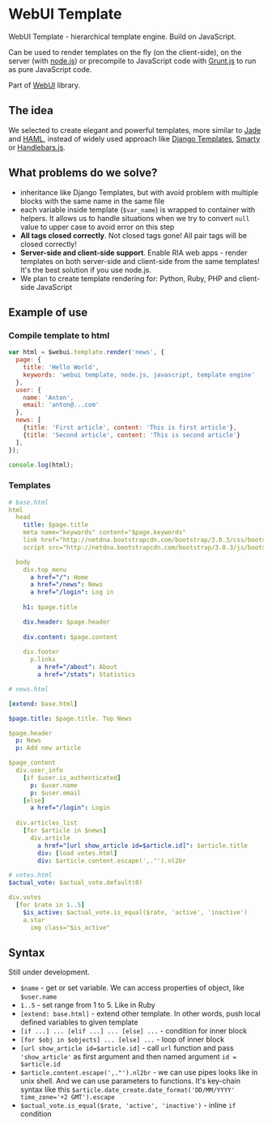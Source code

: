 WebUI Template
========

WebUI Template - hierarchical template engine. Build on JavaScript.

Can be used to render templates on the fly (on the client-side), on the server (with [node.js](http://nodejs.org)) or precompile to JavaScript code with [Grunt.js](http://gruntjs.com) to run as pure JavaScript code.

Part of [WebUI](https://github.com/webui) library.


The idea
-------

We selected to create elegant and powerful templates, more similar to [Jade](http://jade-lang.com) and [HAML](http://haml.info), instead of widely used approach like [Django Templates](https://docs.djangoproject.com/en/dev/topics/templates/), [Smarty](http://www.smarty.net) or [Handlebars.js](http://handlebarsjs.com).


What problems do we solve?
-------

 - inheritance like Django Templates, but with avoid problem with multiple blocks with the same name in the same file
 - each variable inside template (`$var_name`) is wrapped to container with helpers. It allows us to handle situations when we try to convert `null` value to upper case to avoid error on this step
 - **All tags closed correctly**. Not closed tags gone! All pair tags will be closed correctly!
 - **Server-side and client-side support**. Enable RIA web apps - render templates on both server-side and client-side from the same templates! It's the best solution if you use node.js.
 - We plan to create template rendering for: Python, Ruby, PHP and client-side JavaScript


Example of use
-------

### Compile template to html

```javascript
var html = $webui.template.render('news', {
  page: {
    title: 'Hello World',
    keywords: 'webui template, node.js, javascript, template engine'
  },
  user: {
    name: 'Anton',
    email: 'anton@...com'
  },
  news: [
    {title: 'First article', content: 'This is first article'},
    {title: 'Second article', content: 'This is second article'}
  ],
});

console.log(html);
```

### Templates

```yaml
# base.html
html
  head
    title: $page.title
    meta name="keywords" content="$page.keywords"
    link href="http://netdna.bootstrapcdn.com/bootstrap/3.0.3/css/bootstrap.min.css" rel="stylesheet" media="screen"
    script src="http://netdna.bootstrapcdn.com/bootstrap/3.0.3/js/bootstrap.min.js"

  body
    div.top_menu
      a href="/": Home
      a href="/news": News
      a href="/login": Log in
    
    h1: $page.title

    div.header: $page.header
    
    div.content: $page.content
    
    div.footer
      p.links
        a href="/about": About
        a href="/stats": Statistics
```

```yaml
# news.html

[extend: base.html]

$page.title: $page.title. Top News

$page.header
  p: News
  p: Add new article

$page_content
  div.user_info
    [if $user.is_authenticated]
      p: $user.name
      p: $user.email
    [else]
      a href="/login": Login
  
  div.articles_list
    [for $article in $news]
      div.article
        a href="[url show_article id=$article.id]": $article.title
        div: [load votes.html]
        div: $article.content.escape(',."').nl2br
```

```yaml
# votes.html
$actual_vote: $actual_vote.default(0)

div.votes
  [for $rate in 1..5]
    $is_active: $actual_vote.is_equal($rate, 'active', 'inactive')
    a.star
      img class="$is_active"
```


Syntax
--------

Still under development.

 * `$name` - get or set variable. We can access properties of object, like `$user.name`
 * `1..5` - set range from 1 to 5. Like in Ruby
 * `[extend: base.html]` - extend other template. In other words, push local defined variables to given template
 * `[if ...] ... [elif ...] ... [else] ...` - condition for inner block
 * `[for $obj in $objects] ... [else] ...` - loop of inner block
 * `[url show_article id=$article.id]` - call `url` function and pass `'show_article'` as first argument and then named argument `id = $article.id`
 * `$article.content.escape(',."').nl2br` - we can use pipes looks like in unix shell. And we can use parameters to functions. It's key-chain syntax like this `$article.date_create.date_format('DD/MM/YYYY' time_zone='+2 GMT').escape`
 * `$actual_vote.is_equal($rate, 'active', 'inactive')` - inline `if` condition
